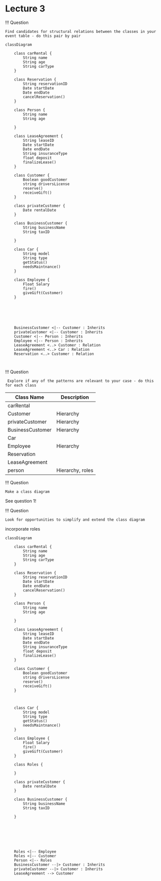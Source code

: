 # Lecture 3





!!! Question

    Find candidates for structural relations between the classes in your event table - do this pair by pair



```mermaid
classDiagram

    class carRental {
        String name
        String age
        String carType
    }

    class Reservation {
        String reservationID
        Date startDate
        Date endDate
        cancelReservation()
    }

    class Person {
        String name
        String age
  
    }

    class LeaseAgreement {
        String leaseID
        Date startDate
        Date endDate
        String insuranceType
        float deposit
        finalizeLease()
    }

    class Customer {
        Boolean goodCustomer
        string driversLicense
        reserve()
        receiveGift()
    }

    class privateCustomer {
        Date rentalDate
    }
  
    class BusinessCustomer {
        String businessName
        String taxID
  
    }

    class Car {
        String model
        String type
        getStatus()
        needsMaintnance()
    }

    class Employee {
        Float Salary
        fire()
        giveGift(Customer)
    }






    BusinessCustomer <|-- Customer : Inherits
    privateCustomer <|-- Customer : Inherits
    Customer <|-- Person : Inherits
    Employee <|-- Person : Inherits
    LeaseAgreement <..> Customer : Relation
    LeaseAgreement <..> Car : Relation
    Reservation <..> Customer : Relation



``` 


!!! Question
     
     Explore if any of the patterns are relevant to your case - do this for each class

| Class Name       | Description      |
|------------------|------------------|
| carRental        ||
| Customer         |Hierarchy|
| privateCustomer  |Hierarchy|
| BusinessCustomer |Hierarchy|
| Car              ||
| Employee         |Hierarchy|
| Reservation      ||
| LeaseAgreement   ||
| person | Hierarchy, roles|

!!! Question
    
    Make a class diagram

See question 1!

!!! Question

    Look for opportunities to simplify and extend the class diagram

incorporate roles

```mermaid
classDiagram

    class carRental {
        String name
        String age
        String carType
    }

    class Reservation {
        String reservationID
        Date startDate
        Date endDate
        cancelReservation()
    }

    class Person {
        String name
        String age
  
    }

    class LeaseAgreement {
        String leaseID
        Date startDate
        Date endDate
        String insuranceType
        float deposit
        finalizeLease()
    }

    class Customer {
        Boolean goodCustomer
        string driversLicense
        reserve()
        receiveGift()
    }



    class Car {
        String model
        String type
        getStatus()
        needsMaintnance()
    }

    class Employee {
        Float Salary
        fire()
        giveGift(Customer)
    }

    class Roles {

    }
    
    class privateCustomer {
        Date rentalDate
    }
  
    class BusinessCustomer {
        String businessName
        String taxID
  
    }







    Roles <|-- Employee
    Roles <|-- Customer
    Person <|-- Roles
    BusinessCustomer --|> Customer : Inherits
    privateCustomer --|> Customer : Inherits
    LeaseAgreement --> Customer



``` 